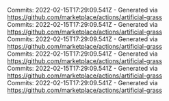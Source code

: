 Commits: 2022-02-15T17:29:09.541Z - Generated via https://github.com/marketplace/actions/artificial-grass
<br>
Commits: 2022-02-15T17:29:09.541Z - Generated via https://github.com/marketplace/actions/artificial-grass
<br>
Commits: 2022-02-15T17:29:09.541Z - Generated via https://github.com/marketplace/actions/artificial-grass
<br>
Commits: 2022-02-15T17:29:09.541Z - Generated via https://github.com/marketplace/actions/artificial-grass
<br>
Commits: 2022-02-15T17:29:09.541Z - Generated via https://github.com/marketplace/actions/artificial-grass
<br>
Commits: 2022-02-15T17:29:09.541Z - Generated via https://github.com/marketplace/actions/artificial-grass
<br>
